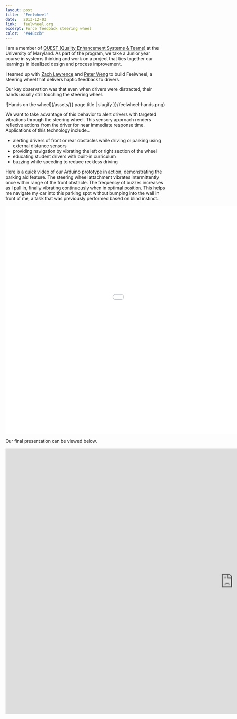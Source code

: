 ```yaml
---
layout: post
title:  "Feelwheel"
date:   2013-12-03
link:	feelwheel.org
excerpt: Force feedback steering wheel
color:	"#448ccb"
---
```


I am a member of [QUEST (Quality Enhancement Systems & Teams)](http://www.rhsmith.umd.edu/programs/undergraduate-programs/academics/fellows-special-programs/quest) at the University of Maryland. As part of the program, we take a Junior year course in systems thinking and work on a project that ties together our learnings in idealized design and process improvement.

I teamed up with [Zach Lawrence](#) and [Peter Weng](#) to build Feelwheel, a steering wheel that delivers haptic feedback to drivers.

Our key observation was that even when drivers were distracted, their hands usually still touching the steering wheel.

![Hands on the wheel](/assets/{{ page.title | slugify }}/feelwheel-hands.png)

We want to take advantage of this behavior to alert drivers with targeted vibrations through the steering wheel. This sensory approach renders reflexive actions from the driver for near immediate response time. Applications of this technology include...

- alerting drivers of front or rear obstacles while driving or parking using external distance sensors
- providing navigation by vibrating the left or right section of the wheel
- educating student drivers with built-in curriculum
- buzzing while speeding to reduce reckless driving

Here is a quick video of our Arduino prototype in action, demonstrating the parking aid feature. The steering wheel attachment vibrates intermittently once within range of the front obstacle. The frequency of buzzes increases as I pull in, finally vibrating continuously when in optimal position. This helps me navigate my car into this parking spot without bumping into the wall in front of me, a task that was previously performed based on blind instinct.

<div class="embed-container">
    <iframe width="1280" height="720" src="//www.youtube.com/embed/v6KCRGjoZOs?rel=0&amp;showinfo=0" frameborder="0" allowfullscreen></iframe>
</div>

Our final presentation can be viewed below.

<div class="embed-container">
    <iframe src="https://docs.google.com/presentation/d/1s1XPZCKcfyd0srVsWlI73iWh7vC255Ah42DAfJi13Tc/embed?start=false&loop=false&delayms=3000" frameborder="0" width="1440" height="839" allowfullscreen="true" mozallowfullscreen="true" webkitallowfullscreen="true"></iframe>
</div>

